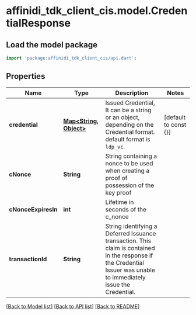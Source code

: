 # affinidi_tdk_client_cis.model.CredentialResponse

## Load the model package

```dart
import 'package:affinidi_tdk_client_cis/api.dart';
```

## Properties

| Name                | Type                                 | Description                                                                                                                                                          | Notes                 |
| ------------------- | ------------------------------------ | -------------------------------------------------------------------------------------------------------------------------------------------------------------------- | --------------------- |
| **credential**      | [**Map<String, Object>**](Object.md) | Issued Credential, It can be a string or an object, depending on the Credential format. default format is `ldp_vc`.                                                  | [default to const {}] |
| **cNonce**          | **String**                           | String containing a nonce to be used when creating a proof of possession of the key proof                                                                            |
| **cNonceExpiresIn** | **int**                              | Lifetime in seconds of the c_nonce                                                                                                                                   |
| **transactionId**   | **String**                           | String identifying a Deferred Issuance transaction. This claim is contained in the response if the Credential Issuer was unable to immediately issue the Credential. |

[[Back to Model list]](../README.md#documentation-for-models) [[Back to API list]](../README.md#documentation-for-api-endpoints) [[Back to README]](../README.md)
